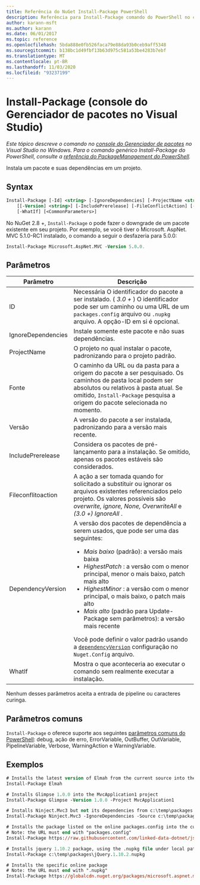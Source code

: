 ```yaml
---
title: Referência do NuGet Install-Package PowerShell
description: Referência para Install-Package comando do PowerShell no console do Gerenciador de pacotes NuGet no Visual Studio.
author: karann-msft
ms.author: karann
ms.date: 06/01/2017
ms.topic: reference
ms.openlocfilehash: 5bda888e0fb526faca79e88da93b0ceb9aff5348
ms.sourcegitcommit: b138bc1d49fbf13b63d975c581a53be4283b7ebf
ms.translationtype: MT
ms.contentlocale: pt-BR
ms.lasthandoff: 11/03/2020
ms.locfileid: "93237199"
---
```

# <a name="install-package-package-manager-console-in-visual-studio"></a>Install-Package (console do Gerenciador de pacotes no Visual Studio)

*Este tópico descreve o comando no [console do Gerenciador de pacotes](../../consume-packages/install-use-packages-powershell.md) no Visual Studio no Windows. Para o comando genérico Install-Package do PowerShell, consulte a [referência do PackageManagement do PowerShell](/powershell/module/packagemanagement/?view=powershell-6).*

Instala um pacote e suas dependências em um projeto.

## <a name="syntax"></a>Syntax

```ps
Install-Package [-Id] <string> [-IgnoreDependencies] [-ProjectName <string>] [[-Source] <string>] 
    [[-Version] <string>] [-IncludePrerelease] [-FileConflictAction] [-DependencyVersion]
    [-WhatIf] [<CommonParameters>]
```

No NuGet 2.8 +, `Install-Package` o pode fazer o downgrade de um pacote existente em seu projeto. Por exemplo, se você tiver o Microsoft. AspNet. MVC 5.1.0-RC1 instalado, o comando a seguir o desfazeria para 5.0.0:

```ps
Install-Package Microsoft.AspNet.MVC -Version 5.0.0.
```

## <a name="parameters"></a>Parâmetros

| Parâmetro | Descrição |
| --- | --- |
| ID | Necessária O identificador do pacote a ser instalado. ( *3.0 +* ) O identificador pode ser um caminho ou uma URL de um `packages.config` arquivo ou `.nupkg` arquivo. A opção-ID em si é opcional. |
| IgnoreDependencies | Instale somente este pacote e não suas dependências. |
| ProjectName | O projeto no qual instalar o pacote, padronizando para o projeto padrão. |
| Fonte | O caminho da URL ou da pasta para a origem do pacote a ser pesquisado. Os caminhos de pasta local podem ser absolutos ou relativos à pasta atual. Se omitido, `Install-Package` pesquisa a origem do pacote selecionada no momento. |
| Versão | A versão do pacote a ser instalada, padronizando para a versão mais recente. |
| IncludePrerelease | Considera os pacotes de pré-lançamento para a instalação. Se omitido, apenas os pacotes estáveis são considerados. |
| Fileconflitoaction | A ação a ser tomada quando for solicitado a substituir ou ignorar os arquivos existentes referenciados pelo projeto. Os valores possíveis são *overwrite, ignore, None, OverwriteAll* e *(3.0 +)* *IgnoreAll* . |
| DependencyVersion | A versão dos pacotes de dependência a serem usados, que pode ser uma das seguintes:<br/><ul><li>*Mais baixo* (padrão): a versão mais baixa</li><li>*HighestPatch* : a versão com o menor principal, menor o mais baixo, patch mais alto</li><li>*HighestMinor* : a versão com o menor principal, o mais baixo, o patch mais alto</li><li>*Mais alto* (padrão para Update-Package sem parâmetros): a versão mais recente</li></ul>Você pode definir o valor padrão usando a [`dependencyVersion`](../nuget-config-file.md#config-section) configuração no `Nuget.Config` arquivo. |
| WhatIf | Mostra o que aconteceria ao executar o comando sem realmente executar a instalação. |

Nenhum desses parâmetros aceita a entrada de pipeline ou caracteres curinga.

## <a name="common-parameters"></a>Parâmetros comuns

`Install-Package` o oferece suporte aos seguintes [parâmetros comuns do PowerShell](/powershell/module/microsoft.powershell.core/about/about_commonparameters): debug, ação de erro, ErrorVariable, OutBuffer, OutVariable, PipelineVariable, Verbose, WarningAction e WarningVariable.

## <a name="examples"></a>Exemplos

```ps
# Installs the latest version of Elmah from the current source into the default project
Install-Package Elmah

# Installs Glimpse 1.0.0 into the MvcApplication1 project
Install-Package Glimpse -Version 1.0.0 -Project MvcApplication1

# Installs Ninject.Mvc3 but not its dependencies from c:\temp\packages
Install-Package Ninject.Mvc3 -IgnoreDependencies -Source c:\temp\packages

# Installs the package listed on the online packages.config into the current project
# Note: the URL must end with "packages.config"
Install-Package https://raw.githubusercontent.com/linked-data-dotnet/json-ld.net/master/.nuget/packages.config

# Installs jquery 1.10.2 package, using the .nupkg file under local path of c:\temp\packages
Install-Package c:\temp\packages\jQuery.1.10.2.nupkg

# Installs the specific online package
# Note: the URL must end with ".nupkg"
Install-Package https://globalcdn.nuget.org/packages/microsoft.aspnet.mvc.5.2.3.nupkg
```